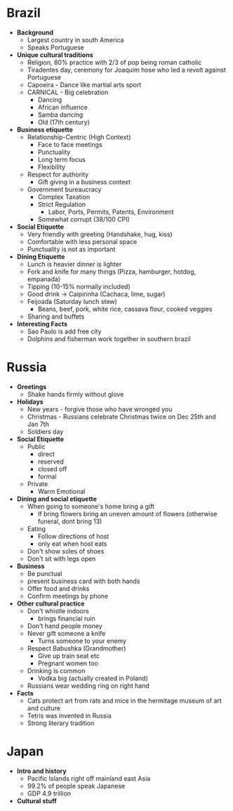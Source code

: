 # Brazil
- **Background**
	- Largest country in south America
	- Speaks Portuguese
- **Unique cultural traditions**
	- Religion, 80% practice with 2/3 of pop being roman catholic
	- Tiradentes day, ceremony for Joaquim hose who led a revolt against Portuguese
	- Capoeira - Dance like martial arts sport
	- CARNICAL - Big celebration
		- Dancing
		- African influence
		- Samba dancing
		- Old (17th century)
- **Business etiquette** 
	- Relationship-Centric (High Context)
		- Face to face meetings
		- Punctuality
		- Long term focus
		- Flexibility 
	- Respect for authority
		- Gift giving in a business context
	- Government bureaucracy
		- Complex Taxation
		- Strict Regulation
			- Labor, Ports, Permits, Patents, Environment
		- Somewhat corrupt (38/100 CPI)
- **Social Etiquette** 
	- Very friendly with greeting (Handshake, hug, kiss)
	- Comfortable with less personal space
	- Punctuality is not as important
- **Dining Etiquette**
	- Lunch is heavier dinner is lighter
	- Fork and knife for many things (Pizza, hamburger, hotdog, empanada)
	- Tipping (10-15% normally included)
	- Good drink -> Caipirinha (Cachaca, lime, sugar)
	- Feijoada (Saturday lunch stew)
		- Beans, beef, pork, white rice, cassava flour, cooked veggies
	- Sharing and buffets
- **Interesting Facts**
	- Sao Paulo is add free city
	- Dolphins and fisherman work together in southern brazil
# Russia
- **Greetings**
	- Shake hands firmly without glove
- **Holidays**
	- New years - forgive those who have wronged you
	- Christmas - Russians celebrate Christmas twice on Dec 25th and Jan 7th
	- Soldiers day
- **Social Etiquette**
	- Public
		- direct 
		- reserved
		- closed off
		- formal
	- Private
		- Warm Emotional
- **Dining and social etiquette**
	- When going to someone's home bring a gift
		- If bring flowers bring an uneven amount of flowers (otherwise funeral, dont bring 13)
	- Eating
		- Follow directions of host
		- only eat when host eats
	- Don't show soles of shoes
	- Don't sit with legs open
- **Business**
	- Be punctual
	- present business card with both hands
	- Offer food and drinks 
	- Confirm meetings by phone
- **Other cultural practice**
	- Don't whistle indoors
		- brings financial ruin
	- Don't hand people money
	- Never gift someone a knife
		- Turns someone to your enemy
	- Respect Babushka (Grandmother)
		- Give up train seat etc
		- Pregnant women too
	- Drinking is common
		- Vodka big (actually created in Poland)
	- Russians wear wedding ring on right hand
- **Facts**
	- Cats protect art from rats and mice in the hermitage museum of art and culture
	- Tetris was invented in Russia
	- Strong literary tradition

# Japan
- **Intro and history**
	- Pacific Islands right off mainland east Asia
	- 99.2% of people speak Japanese
	- GDP 4.9 trillion
- **Cultural stuff**

